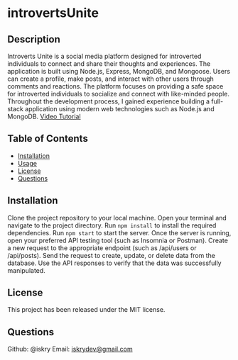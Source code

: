 # introvertsUnite

## Description
Introverts Unite is a social media platform designed for introverted individuals to connect and share their thoughts and experiences. The application is built using Node.js, Express, MongoDB, and Mongoose. Users can create a profile, make posts, and interact with other users through comments and reactions. The platform focuses on providing a safe space for introverted individuals to socialize and connect with like-minded people. Throughout the development process, I gained experience building a full-stack application using modern web technologies such as Node.js and MongoDB.
[Video Tutorial](https://youtu.be/k3e9ElvR4o8)


## Table of Contents
- [Installation](#installation)
- [Usage](#usage)
- [License](#license)
- [Questions](#questions)

## Installation
Clone the project repository to your local machine.
Open your terminal and navigate to the project directory.
Run `npm install` to install the required dependencies.
Run `npm start` to start the server.
Once the server is running, open your preferred API testing tool (such as Insomnia or Postman).
Create a new request to the appropriate endpoint (such as /api/users or /api/posts).
Send the request to create, update, or delete data from the database.
Use the API responses to verify that the data was successfully manipulated.

## License
This project has been released under the MIT license.

## Questions
Github: @iskry
Email: iskrydev@gmail.com

